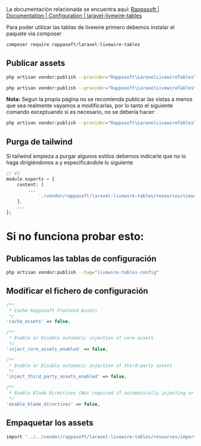 La documentación relacionada se encuentra aquí: [Rappasoft | Documentation | Configuration | laravel-livewire-tables](https://rappasoft.com/docs/laravel-livewire-tables/v2/start/configuration)

Para poder utilizar las tablas de livewire primero debemos instalar el paquete via composer

```sh
composer require rappasoft/laravel-livewire-tables
```

## Publicar assets

```sh 
php artisan vendor:publish --provider="Rappasoft\LaravelLivewireTables\LaravelLivewireTablesServiceProvider" --tag=livewire-tables-config
```

```sh
php artisan vendor:publish --provider="Rappasoft\LaravelLivewireTables\LaravelLivewireTablesServiceProvider" --tag=livewire-tables-translations
```

**Nota:** Segun la propia página no se recomienda publicar las vistas a menos que sea realmente vayamos a modificarlas, por lo tanto el siguiente comando exceptuando si es necesario, no se debería hacer:
```sh
php artisan vendor:publish --provider="Rappasoft\LaravelLivewireTables\LaravelLivewireTablesServiceProvider" --tag=livewire-tables-views
```

## Purga de tailwind

Si tailwind empieza a purgar algunos estilos debemos indicarle que no lo haga dirigiéndonos a y especificándole lo siguiente

```php
// V3
module.exports = {
    content: [
        ...
	        './vendor/rappasoft/laravel-livewire-tables/resources/views/**/*.blade.php',
    ],
    ...
};
```

# Si no funciona probar esto:
## Publicamos las tablas de configuración

```sh
php artisan vendor:publish --tag="livewire-tables-config"
```

## Modificar el fichero de configuración

```php
/**
 * Cache Rappasoft Frontend Assets
 */
'cache_assets' => false,

/**
 * Enable or Disable automatic injection of core assets
 */
'inject_core_assets_enabled' => false,

/**
 * Enable or Disable automatic injection of third-party assets
 */
'inject_third_party_assets_enabled' => false,

/**
 * Enable Blade Directives (Not required if automatically injecting or using bundler approaches)
 */
'enable_blade_directives' => false,
```

## Empaquetar los assets

```sh
import '../../vendor/rappasoft/laravel-livewire-tables/resources/imports/laravel-livewire-tables-all.js';
```